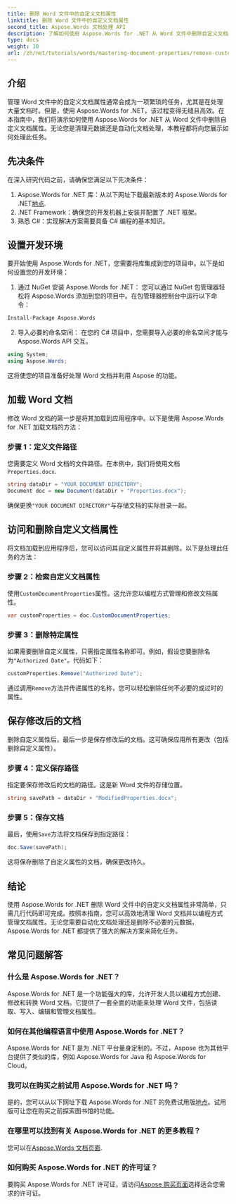 ```yaml
---
title: 删除 Word 文件中的自定义文档属性
linktitle: 删除 Word 文件中的自定义文档属性
second_title: Aspose.Words 文档处理 API
description: 了解如何使用 Aspose.Words for .NET 从 Word 文件中删除自定义文档属性。本详细指南提供了分步说明，可有效清理文档元数据，从而节省文档管理和自动化的时间。
type: docs
weight: 10
url: /zh/net/tutorials/words/mastering-document-properties/remove-custom-document-properties-in-word-files/
---
```

## 介绍

管理 Word 文件中的自定义文档属性通常会成为一项繁琐的任务，尤其是在处理大量文档时。但是，使用 Aspose.Words for .NET，该过程变得无缝且高效。在本指南中，我们将演示如何使用 Aspose.Words for .NET 从 Word 文件中删除自定义文档属性。无论您是清理元数据还是自动化文档处理，本教程都将向您展示如何处理此任务。

## 先决条件

在深入研究代码之前，请确保您满足以下先决条件：

1.  Aspose.Words for .NET 库：从以下网址下载最新版本的 Aspose.Words for .NET[地点](https://releases.aspose.com/words/net/).
2. .NET Framework：确保您的开发机器上安装并配置了 .NET 框架。
3. 熟悉 C#：实现解决方案需要具备 C# 编程的基本知识。

## 设置开发环境

要开始使用 Aspose.Words for .NET，您需要将库集成到您的项目中。以下是如何设置您的开发环境：

1. 通过 NuGet 安装 Aspose.Words for .NET：
   您可以通过 NuGet 包管理器轻松将 Aspose.Words 添加到您的项目中。在包管理器控制台中运行以下命令：

```bash
Install-Package Aspose.Words
```

2. 导入必要的命名空间：
   在您的 C# 项目中，您需要导入必要的命名空间才能与 Aspose.Words API 交互。
   
```csharp
using System;
using Aspose.Words;
```

这将使您的项目准备好处理 Word 文档并利用 Aspose 的功能。

## 加载 Word 文档

修改 Word 文档的第一步是将其加载到应用程序中。以下是使用 Aspose.Words for .NET 加载文档的方法：

### 步骤 1：定义文件路径

您需要定义 Word 文档的文件路径。在本例中，我们将使用文档`Properties.docx`.

```csharp
string dataDir = "YOUR DOCUMENT DIRECTORY";
Document doc = new Document(dataDir + "Properties.docx");
```

确保更换`"YOUR DOCUMENT DIRECTORY"`与存储文档的实际目录一起。

## 访问和删除自定义文档属性

将文档加载到应用程序后，您可以访问其自定义属性并将其删除。以下是处理此任务的方法：

### 步骤 2：检索自定义文档属性

使用`CustomDocumentProperties`属性。这允许您以编程方式管理和修改文档属性。

```csharp
var customProperties = doc.CustomDocumentProperties;
```

### 步骤 3：删除特定属性

如果需要删除自定义属性，只需指定属性名称即可。例如，假设您要删除名为`"Authorized Date"`。代码如下：

```csharp
customProperties.Remove("Authorized Date");
```

通过调用`Remove`方法并传递属性的名称，您可以轻松删除任何不必要的或过时的属性。

## 保存修改后的文档

删除自定义属性后，最后一步是保存修改后的文档。这可确保应用所有更改（包括删除自定义属性）。

### 步骤 4：定义保存路径

指定要保存修改后的文档的路径。这是新 Word 文件的存储位置。

```csharp
string savePath = dataDir + "ModifiedProperties.docx";
```

### 步骤 5：保存文档

最后，使用`Save`方法将文档保存到指定路径：

```csharp
doc.Save(savePath);
```

这将保存删除了自定义属性的文档，确保更改持久。

## 结论

使用 Aspose.Words for .NET 删除 Word 文件中的自定义文档属性非常简单，只需几行代码即可完成。按照本指南，您可以高效地清理 Word 文档并以编程方式管理文档属性。无论您需要自动化文档处理还是删除不必要的元数据，Aspose.Words for .NET 都提供了强大的解决方案来简化任务。

## 常见问题解答

### 什么是 Aspose.Words for .NET？

Aspose.Words for .NET 是一个功能强大的库，允许开发人员以编程方式创建、修改和转换 Word 文档。它提供了一套全面的功能来处理 Word 文件，包括读取、写入、编辑和管理文档属性。

### 如何在其他编程语言中使用 Aspose.Words for .NET？

Aspose.Words for .NET 是为 .NET 平台量身定制的。不过，Aspose 也为其他平台提供了类似的库，例如 Aspose.Words for Java 和 Aspose.Words for Cloud。

### 我可以在购买之前试用 Aspose.Words for .NET 吗？

是的，您可以从以下网址下载 Aspose.Words for .NET 的免费试用版[地点](https://releases.aspose.com/)。试用版可让您在购买之前探索图书馆的功能。

### 在哪里可以找到有关 Aspose.Words for .NET 的更多教程？

您可以在[Aspose.Words 文档页面](https://reference.aspose.com/words/net/).

### 如何购买 Aspose.Words for .NET 的许可证？

要购买 Aspose.Words for .NET 许可证，请访问[Aspose 购买页面](https://purchase.aspose.com/buy)选择适合您需求的许可证。